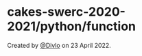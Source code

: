 # cakes-swerc-2020-2021/python/function

Created by [@Divlo](https://github.com/Divlo) on 23 April 2022.
